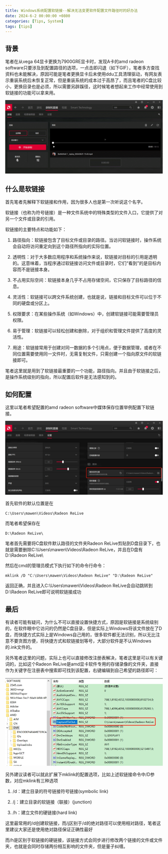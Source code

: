 ```yaml
---
title: Windows系统配置软链接--解决无法变更软件配置文件路径时的好办法
date: 2024-6-2 00:00:00 +0800
categories: [Tips, System]
tags: [tips]
---
```


## 背景

笔者在从vega 64显卡更换为7900GRE显卡时，发现A卡的amd radeon software只要涉及到配置路径的选项，一点击即闪退（如下GIF），笔者多方查找资料也未能解决，原因可能是笔者更换显卡后未使用ddu工具清理驱动，有网友表示重装系统后未恢复正常，但是重装系统的成本过于高昂了，而且笔者的C盘比较小，更换目录也是必须，所以需要另辟蹊径，这时候笔者想起来工作中经常使用到软链接的功能可以拿来用。

![GIF](/assets/image/2024/6/20240602014900.gif)

## 什么是软链接

首先笔者先解释下软链接和作用，因为很多人也是第一次听说这个名字。

软链接（也称为符号链接）是一种文件系统中的特殊类型的文件入口，它提供了对另一个文件或目录的引用。

软链接的主要特点和功能如下：

1. 路径指向：软链接包含了目标文件或目录的路径。当访问软链接时，操作系统会自动将访问重定向到这个路径所指向的实际位置。

2. 透明性：对于大多数应用程序和系统操作来说，软链接对目标的引用是透明的。这意味着，当程序通过软链接访问文件或目录时，它们“看到”的是目标内容而不是链接本身。

3. 不占用实际空间：软链接本身几乎不占用存储空间，它只保存了目标路径的信息。

4. 灵活性：软链接可以跨文件系统创建，也就是说，链接和目标文件可以位于不同的硬盘或分区上。

5. 权限要求：在某些操作系统（如Windows）中，创建软链接可能需要管理员权限。

6. 易于管理：软链接可以轻松创建和删除，对于组织和管理文件提供了高度的灵活性。

7. 用途：软链接常用于创建对同一数据的多个引用点，便于数据管理，或者在不同位置需要使用同一文件时，无需复制文件，只需创建一个指向原文件的软链接即可。

笔者这里就是用到了软链接最重要的一个功能，路径指向。并且由于软链接之后，是操作系统级别的指向，所以配置后软件是无法感知到的。

## 如何配置

这里以笔者希望配置的amd radeon software中媒体保存位置举例配置下软链接。

![截图](/assets/image/2024/6/20240603015601.png)

首先软件的默认位置是在

```
C:\Users\mawen\Videos\Radeon ReLive
```

而笔者希望保存在

```
D:\Radeon ReLive\
```

笔者首先需要将C盘软件默认路径的文件夹Radeon ReLive剪贴到D盘目录下，也就是需要删除C:\Users\mawen\Videos\Radeon ReLive，并且在D盘有D:\Radeon ReLive\

然后在cmd的管理员模式下执行如下的命令行命令：

```
mklink /D "C:\Users\mawen\Videos\Radeon ReLive" "D:\Radeon ReLive"
```

返回正确，并且进入C:\Users\mawen\Videos\Radeon ReLive会自动跳转到D:\Radeon ReLive即可说明软链接成功

## 最后

有读者可能有疑问，为什么不可以直接设置快捷方式，原因是软链接是系统级别的，在软件眼中它访问的仍然是C盘目录，但是实际上Windows将该文件放在了D盘，而快捷方式实际上是Windows自己用的，很多软件都无法识别，所以无比注意不要贪图方便，将快捷方式和软链接划等号，大部分软件是不认Windows的.ink文件的。

另外笔者这里的问题，实际上也可以直接修改注册表解决，笔者这里是可以有关键词的，比如这个Radeon ReLive是amd显卡软件专用的存储录像的文件夹，直接作为关键字在注册表中搜索即可找到该配置，右键编辑到自己希望的路径即可：

![截图](/assets/image/2024/6/20240603021225.png)

另外建议读者可以就此扩展下mklink的配置选项，比如上述软链接命令中/D参数，对应mklink有三种选项

1. /d：建立目录的符号链接符号链接(symbolic link)

2. /j：建立目录的软链接（联接）(junction)

3. /h：建立文件的硬链接(hard link)

这里最常用的/d创建软链接，而/j区别于/d的绝对路径可以使用相对路径，笔者这里建议大家还是使用绝对路径保证正确性最好

而/h是区别于软链接的硬链接，该链接方式会同步进行修改两个链接的文件或文件夹，也就是会同时存储两份相互影响的文件夹，但是量子纠缠。